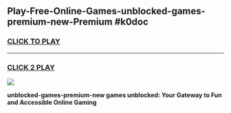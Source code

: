 
## Play-Free-Online-Games-unblocked-games-premium-new-Premium #k0doc
<h3>
<a href="https://premium.freeplayer.one?title=unblocked-games-premium-new&ref=8M">CLICK TO PLAY</a></h3>
<hr>

<h3>
<a href="https://premium.freeplayer.one?title=unblocked-games-premium-new&ref=8M">CLICK 2 PLAY</a>
  
</h3>

<a href="https://premium.freeplayer.one?title=unblocked-games-premium-new&ref=8M"><img src="https://clearcache.store/games.png"></a>


**unblocked-games-premium-new games unblocked: Your Gateway to Fun and Accessible Online Gaming**
